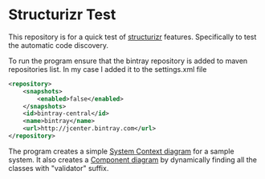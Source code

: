 # Structurizr Test
This repository is for a quick test of [structurizr](https://structurizr.com) features. Specifically to test the automatic code discovery.

To run the program ensure that the bintray repository is added to maven repositories list. In my case I added it to the settings.xml file

```xml
<repository>
    <snapshots>
        <enabled>false</enabled>
    </snapshots>
    <id>bintray-central</id>
    <name>bintray</name>
    <url>http://jcenter.bintray.com</url>
</repository>
```

The program creates a simple [System Context diagram](Images/structurizr-36812-SystemContext.png) for a sample system. It also creates a [Component diagram](Images/structurizr-36812-Components.png) by dynamically finding all the classes with "validator" suffix.

